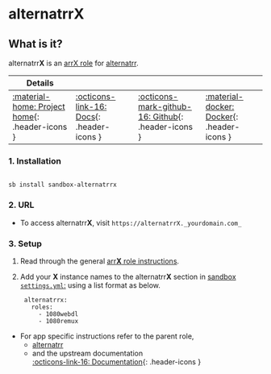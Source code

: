 # alternatrr**X**

## What is it?

alternatrr**X** is an [arrX role](arrx.md) for [alternatrr](../../sandbox/apps/alternatrr.md).

| Details     |             |             |             |
|-------------|-------------|-------------|-------------|
| [:material-home: Project home](https://www.github.com/TheUltimateC0der/alternatrr){: .header-icons } | [:octicons-link-16: Docs](https://www.github.com/TheUltimateC0der/alternatrr){: .header-icons } | [:octicons-mark-github-16: Github](https://www.github.com/TheUltimateC0der/alternatrr){: .header-icons } | [:material-docker: Docker](https://hub.docker.com/r/theultimatecoder/alternatrr){: .header-icons }|

### 1. Installation

``` shell

sb install sandbox-alternatrrx

```

### 2. URL

- To access alternatrr**X**, visit `https://alternatrrX._yourdomain.com_`

### 3. Setup

1. Read through the general [arr**X** role instructions](arrx.md).

2. Add your **X** instance names to the alternatrr**X** section in [sandbox `settings.yml`:](../../sandbox/settings.md) using a list format as below.

   ``` { .yaml }
    alternatrrx:
      roles:
        - 1080webdl
        - 1080remux
   ```

- For app specific instructions refer to the parent role,
  - [alternatrr](../../sandbox/apps/alternatrr.md)<Br/>
  - and the upstream documentation <BR/>
       [:octicons-link-16: Documentation](https://www.github.com/TheUltimateC0der/alternatrr){: .header-icons }
